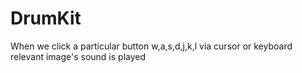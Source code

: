 # DrumKit
When we click a particular button w,a,s,d,j,k,l via cursor or keyboard relevant image's sound is played
